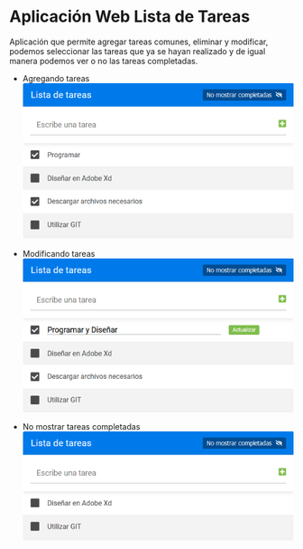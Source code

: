 # Aplicación Web Lista de Tareas

Aplicación que permite agregar tareas comunes, eliminar y modificar, podemos seleccionar las tareas que ya se hayan realizado y de igual manera podemos ver o no las tareas completadas.

- Agregando tareas  
   ![Sitio web informativo](public/agregando_tareas.png "Lista de Tareas")

- Modificando tareas  
   ![Sitio web informativo](public/modificando_tareas.png "Lista de Tareas")

- No mostrar tareas completadas  
   ![Sitio web informativo](public/no_mostrar_tareas_completadas.png "Lista de Tareas")
